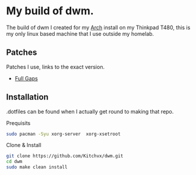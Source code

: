 # My build of dwm.

The build of dwm I created for my [Arch](https://archlinux.org) install on my Thinkpad T480, this is my only linux based machine that I use outside my homelab.

## Patches

Patches I use, links to the exact version.

- [Full Gaps](https://dwm.suckless.org/patches/fullgaps/dwm-fullgaps-6.4.diff)

## Installation

.dotfiles can be found when I actually get round to making that repo.

Prequisits
```bash
sudo pacman -Syu xorg-server  xorg-xsetroot
```

Clone & Install
```bash
git clone https://github.com/Kitchvx/dwm.git
cd dwm
sudo make clean install
```


